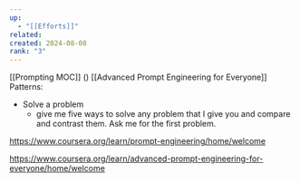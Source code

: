 ```yaml
---
up:
  - "[[Efforts]]"
related: 
created: 2024-08-08
rank: "3"
---
```


[[Prompting MOC]]
()
[[Advanced Prompt Engineering for Everyone]]
Patterns:
 - Solve a problem
	 - give me five ways to solve any problem that I give you and compare and contrast them. Ask me for the first problem.

https://www.coursera.org/learn/prompt-engineering/home/welcome

https://www.coursera.org/learn/advanced-prompt-engineering-for-everyone/home/welcome
